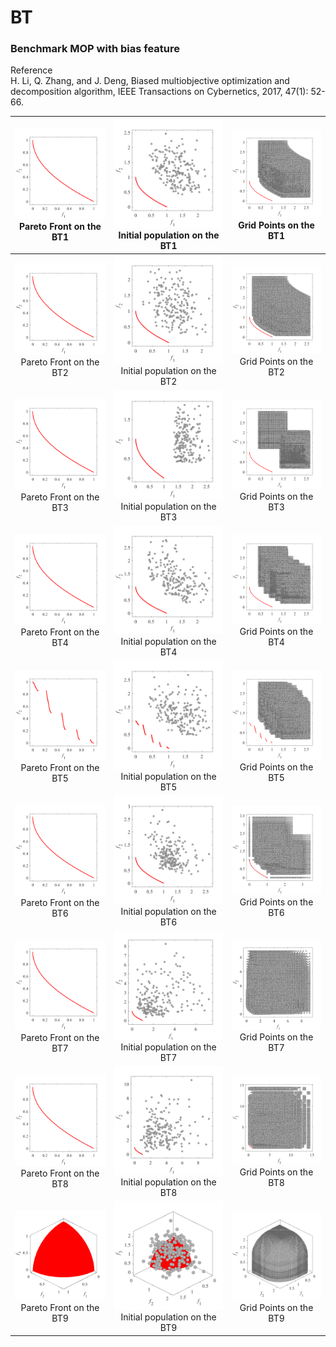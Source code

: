 # BT
### Benchmark MOP with bias feature  
Reference  
H. Li, Q. Zhang, and J. Deng, Biased multiobjective optimization and
decomposition algorithm, IEEE Transactions on Cybernetics, 2017, 47(1):
52-66.
 
|![image](../../image/BT1_M2PF.svg)Pareto Front on the BT1|![image](../../image/BT1_M2Init.svg)Initial population on the BT1|![image](../../image/BT1_M2Grid.svg)Grid Points on the BT1|
|:-:|:-:|:-:|
|![image](../../image/BT2_M2PF.svg)Pareto Front on the BT2|![image](../../image/BT2_M2Init.svg)Initial population on the BT2|![image](../../image/BT2_M2Grid.svg)Grid Points on the BT2|
|![image](../../image/BT3_M2PF.svg)Pareto Front on the BT3|![image](../../image/BT3_M2Init.svg)Initial population on the BT3|![image](../../image/BT3_M2Grid.svg)Grid Points on the BT3|
|![image](../../image/BT4_M2PF.svg)Pareto Front on the BT4|![image](../../image/BT4_M2Init.svg)Initial population on the BT4|![image](../../image/BT4_M2Grid.svg)Grid Points on the BT4|
|![image](../../image/BT5_M2PF.svg)Pareto Front on the BT5|![image](../../image/BT5_M2Init.svg)Initial population on the BT5|![image](../../image/BT5_M2Grid.svg)Grid Points on the BT5|
|![image](../../image/BT6_M2PF.svg)Pareto Front on the BT6|![image](../../image/BT6_M2Init.svg)Initial population on the BT6|![image](../../image/BT6_M2Grid.svg)Grid Points on the BT6|
|![image](../../image/BT7_M2PF.svg)Pareto Front on the BT7|![image](../../image/BT7_M2Init.svg)Initial population on the BT7|![image](../../image/BT7_M2Grid.svg)Grid Points on the BT7|
|![image](../../image/BT8_M2PF.svg)Pareto Front on the BT8|![image](../../image/BT8_M2Init.svg)Initial population on the BT8|![image](../../image/BT8_M2Grid.svg)Grid Points on the BT8|
|![image](../../image/BT9_M3PF.svg)Pareto Front on the BT9|![image](../../image/BT9_M3Init.svg)Initial population on the BT9|![image](../../image/BT9_M3Grid.svg)Grid Points on the BT9|
